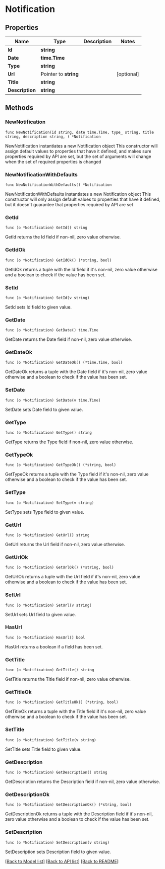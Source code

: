 # Notification

## Properties

Name | Type | Description | Notes
------------ | ------------- | ------------- | -------------
**Id** | **string** |  | 
**Date** | **time.Time** |  | 
**Type** | **string** |  | 
**Url** | Pointer to **string** |  | [optional] 
**Title** | **string** |  | 
**Description** | **string** |  | 

## Methods

### NewNotification

`func NewNotification(id string, date time.Time, type_ string, title string, description string, ) *Notification`

NewNotification instantiates a new Notification object
This constructor will assign default values to properties that have it defined,
and makes sure properties required by API are set, but the set of arguments
will change when the set of required properties is changed

### NewNotificationWithDefaults

`func NewNotificationWithDefaults() *Notification`

NewNotificationWithDefaults instantiates a new Notification object
This constructor will only assign default values to properties that have it defined,
but it doesn't guarantee that properties required by API are set

### GetId

`func (o *Notification) GetId() string`

GetId returns the Id field if non-nil, zero value otherwise.

### GetIdOk

`func (o *Notification) GetIdOk() (*string, bool)`

GetIdOk returns a tuple with the Id field if it's non-nil, zero value otherwise
and a boolean to check if the value has been set.

### SetId

`func (o *Notification) SetId(v string)`

SetId sets Id field to given value.


### GetDate

`func (o *Notification) GetDate() time.Time`

GetDate returns the Date field if non-nil, zero value otherwise.

### GetDateOk

`func (o *Notification) GetDateOk() (*time.Time, bool)`

GetDateOk returns a tuple with the Date field if it's non-nil, zero value otherwise
and a boolean to check if the value has been set.

### SetDate

`func (o *Notification) SetDate(v time.Time)`

SetDate sets Date field to given value.


### GetType

`func (o *Notification) GetType() string`

GetType returns the Type field if non-nil, zero value otherwise.

### GetTypeOk

`func (o *Notification) GetTypeOk() (*string, bool)`

GetTypeOk returns a tuple with the Type field if it's non-nil, zero value otherwise
and a boolean to check if the value has been set.

### SetType

`func (o *Notification) SetType(v string)`

SetType sets Type field to given value.


### GetUrl

`func (o *Notification) GetUrl() string`

GetUrl returns the Url field if non-nil, zero value otherwise.

### GetUrlOk

`func (o *Notification) GetUrlOk() (*string, bool)`

GetUrlOk returns a tuple with the Url field if it's non-nil, zero value otherwise
and a boolean to check if the value has been set.

### SetUrl

`func (o *Notification) SetUrl(v string)`

SetUrl sets Url field to given value.

### HasUrl

`func (o *Notification) HasUrl() bool`

HasUrl returns a boolean if a field has been set.

### GetTitle

`func (o *Notification) GetTitle() string`

GetTitle returns the Title field if non-nil, zero value otherwise.

### GetTitleOk

`func (o *Notification) GetTitleOk() (*string, bool)`

GetTitleOk returns a tuple with the Title field if it's non-nil, zero value otherwise
and a boolean to check if the value has been set.

### SetTitle

`func (o *Notification) SetTitle(v string)`

SetTitle sets Title field to given value.


### GetDescription

`func (o *Notification) GetDescription() string`

GetDescription returns the Description field if non-nil, zero value otherwise.

### GetDescriptionOk

`func (o *Notification) GetDescriptionOk() (*string, bool)`

GetDescriptionOk returns a tuple with the Description field if it's non-nil, zero value otherwise
and a boolean to check if the value has been set.

### SetDescription

`func (o *Notification) SetDescription(v string)`

SetDescription sets Description field to given value.



[[Back to Model list]](../README.md#documentation-for-models) [[Back to API list]](../README.md#documentation-for-api-endpoints) [[Back to README]](../README.md)


